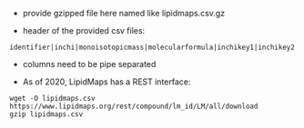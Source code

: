 - provide gzipped file here named like lipidmaps.csv.gz

- header of the provided csv files:
```
identifier|inchi|monoisotopicmass|molecularformula|inchikey1|inchikey2|inchikey3|smiles|name
```
- columns need to be pipe separated

- As of 2020, LipidMaps has a REST interface:

```
wget -O lipidmaps.csv https://www.lipidmaps.org/rest/compound/lm_id/LM/all/download
gzip lipidmaps.csv
```
